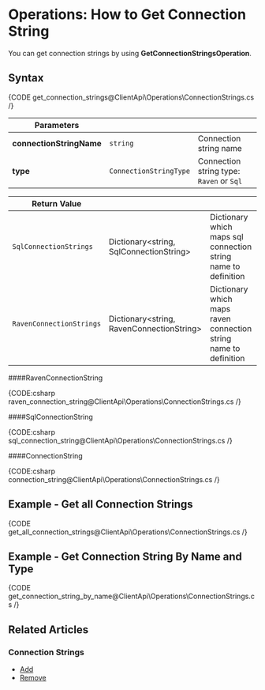 # Operations: How to Get Connection String

You can get connection strings by using **GetConnectionStringsOperation**.

## Syntax

{CODE get_connection_strings@ClientApi\Operations\ConnectionStrings.cs /}

| Parameters | | |
| ------------- | ----- | ---- |
| **connectionStringName** | `string` | Connection string name |
| **type** | `ConnectionStringType` | Connection string type: `Raven` or `Sql` |


| Return Value | | |
| ------------- | ----- | --- |
| `SqlConnectionStrings` | Dictionary<string, SqlConnectionString> | Dictionary which maps sql connection string name to definition |
| `RavenConnectionStrings` | Dictionary<string, RavenConnectionString> | Dictionary which maps raven connection string name to definition |


####RavenConnectionString 

{CODE:csharp raven_connection_string@ClientApi\Operations\ConnectionStrings.cs /}

####SqlConnectionString

{CODE:csharp sql_connection_string@ClientApi\Operations\ConnectionStrings.cs /}

####ConnectionString

{CODE:csharp connection_string@ClientApi\Operations\ConnectionStrings.cs /}

## Example - Get all Connection Strings

{CODE get_all_connection_strings@ClientApi\Operations\ConnectionStrings.cs /}

## Example - Get Connection String By Name and Type

{CODE get_connection_string_by_name@ClientApi\Operations\ConnectionStrings.cs /}

## Related Articles

### Connection Strings

- [Add](../../../../client-api/operations/maintenance/connection-strings/add-connection-string)
- [Remove](../../../../client-api/operations/maintenance/connection-strings/remove-connection-string)
